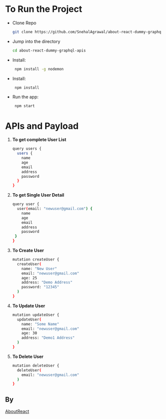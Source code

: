 # To Run the Project

- Clone Repo

  ```bash
  git clone https://github.com/SnehalAgrawal/about-react-dummy-graphql-apis.git
  ```

- Jump into the directory

  ```bash
  cd about-react-dummy-graphql-apis
  ```

- Install:

  ```bash
   npm install -g nodemon
  ```

- Install:

  ```bash
   npm install
  ```

- Run the app:
  ```bash
   npm start
  ```

# APIs and Payload

1. **To get complete User List**
   ```bash
   query users {
     users {
       name
       age
       email
       address
       password
     }
   }
   ```
2. **To get Single User Detail**
   ```bash
   query user {
     user(email: "newuser@gmail.com") {
       name
       age
       email
       address
       password
    }
   }
   ```
3. **To Create User**
   ```bash
   mutation createUser {
     createUser(
       name: "New User"
       email: "newuser@gmail.com"
       age: 25
       address: "Demo Address"
       password: "12345"
     )
   }
   ```
4. **To Update User**
   ```bash
   mutation updateUser {
     updateUser(
       name: "Some Name"
       email: "newuser@gmail.com"
       age: 30
       address: "Demo1 Address"
     )
   }

   ```

5. **To Delete User**
   ```bash
   mutation deleteUser {
     deleteUser(
       email: "newuser@gmail.com"
     )
   }
   ```

## By

[AboutReact](https://aboutrect.com)
